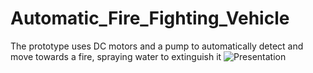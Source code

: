 # Automatic_Fire_Fighting_Vehicle
 The prototype uses DC motors and a pump to automatically detect and move towards a fire, spraying water to extinguish it
![Presentation](fire-fighter.gif)
